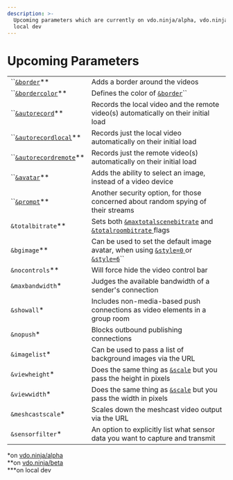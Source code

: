 ```yaml
---
description: >-
  Upcoming parameters which are currently on vdo.ninja/alpha, vdo.ninja/beta or
  local dev
---
```


# Upcoming Parameters

|                                                      |                                                                                                                                                                       |
| ---------------------------------------------------- | --------------------------------------------------------------------------------------------------------------------------------------------------------------------- |
| ``[`&border`](and-border.md)\*\*                     | Adds a border around the videos                                                                                                                                       |
| ``[`&bordercolor`](and-bordercolor.md)\*\*           | Defines the color of [`&border`](and-border.md)``                                                                                                                     |
| ``[`&autorecord`](and-autorecord.md)\*\*             | Records the local video and the remote video(s) automatically on their initial load                                                                                   |
| ``[`&autorecordlocal`](and-autorecordlocal.md)\*\*   | Records just the local video automatically on their initial load                                                                                                      |
| ``[`&autorecordremote`](and-autorecordremote.md)\*\* | Records just the remote video(s) automatically on their initial load                                                                                                  |
| ``[`&avatar`](and-avatar.md)\*\*                     | Adds the ability to select an image, instead of a video device                                                                                                        |
| ``[`&prompt`](and-prompt.md)\*\*                     | Another security option, for those concerned about random spying of their streams                                                                                     |
| `&totalbitrate`\*\*                                  | Sets both [`&maxtotalscenebitrate`](../../newly-added-parameters/and-maxtotalscenebitrate.md) and [`&totalroombitrate` ](../view-parameters/totalroombitrate.md)flags |
| `&bgimage`\*\*                                       | Can be used to set the default image avatar, when using [`&style=0` ](../design-parameters/style.md)or [`&style=6`](../design-parameters/style.md)``                  |
| `&nocontrols`\*\*                                    | Will force hide the video control bar                                                                                                                                 |
| `&maxbandwidth`\*                                    | Judges the available bandwidth of a sender's connection                                                                                                               |
| `&showall`\*                                         | Includes non-media-based push connections as video elements in a group room                                                                                           |
| `&nopush`\*                                          | Blocks outbound publishing connections                                                                                                                                |
| `&imagelist`\*                                       | Can be used to pass a list of background images via the URL                                                                                                           |
| `&viewheight`\*                                      | Does the same thing as [`&scale`](../view-parameters/scale.md) but you pass the height in pixels                                                                      |
| `&viewwidth`\*                                       | Does the same thing as [`&scale`](../view-parameters/scale.md) but you pass the width in pixels                                                                       |
| `&meshcastscale`\*                                   | Scales down the meshcast video output via the URL                                                                                                                     |
| `&sensorfilter`\*                                    | An option to explicitly list what sensor data you want to capture and transmit                                                                                        |

\*on [vdo.ninja/alpha](https://vdo.ninja/alpha/)\
\*\*on [vdo.ninja/beta](https://vdo.ninja/beta/)\
\*\*\*on local dev
